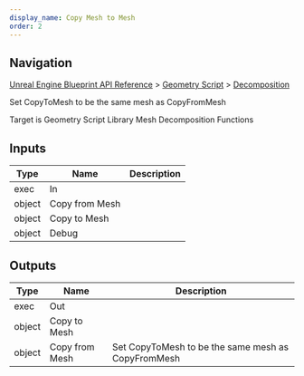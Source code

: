 ```yaml
---
display_name: Copy Mesh to Mesh
order: 2
---
```

## Navigation

[Unreal Engine Blueprint API Reference](https://dev.epicgames.com/documentation/en-us/unreal-engine/BlueprintAPI) > [Geometry Script](https://dev.epicgames.com/documentation/en-us/unreal-engine/BlueprintAPI/GeometryScript) > [Decomposition](https://dev.epicgames.com/documentation/en-us/unreal-engine/BlueprintAPI/GeometryScript/Decomposition)

Set CopyToMesh to be the same mesh as CopyFromMesh

Target is Geometry Script Library Mesh Decomposition Functions

## Inputs

| Type | Name | Description |
| --- | --- | --- |
| exec | In |  |
| object | Copy from Mesh |  |
| object | Copy to Mesh |  |
| object | Debug |  |

## Outputs

| Type | Name | Description |
| --- | --- | --- |
| exec | Out |  |
| object | Copy to Mesh |  |
| object | Copy from Mesh | Set CopyToMesh to be the same mesh as CopyFromMesh |
